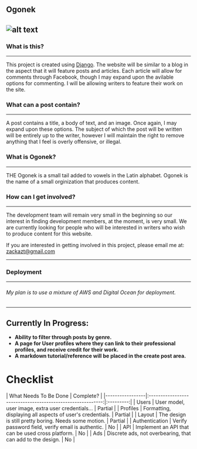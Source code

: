 Ogonek
---
![alt text](http://i.imgur.com/NhpxtJo.png "Ogonek")
---

### What is this?
---
This project is created using [Django](https://www.djangoproject.com/). The website will be similar to a blog in the aspect that it will feature posts and articles.  Each article will allow for comments through Facebook, though I may expand upon the avilable options for commenting.  I will be allowing writers to feature their work on the site.  

### What can a post contain?
---
A post contains a title, a body of text, and an image.  Once again, I may expand upon these options.  The subject of which the post will be written will be entirely up to the writer, however I will maintain the right to remove anything that I feel is overly offensive, or illegal.

### What is Ogonek?
---
THE Ogonek is a small tail added to vowels in the Latin alphabet.  Ogonek is the name of a small orginization that produces content.

### How can I get involved?
---
The development team will remain very small in the beginning so our interest in finding development members, at the moment, is very small.  We are currently looking for people who will be interested in writers who wish to produce content for this website.

If you are interested in getting involved in this project, please email me at: zackazt@gmail.com

---
### Deployment
---
###### My plan is to use a mixture of AWS and Digital Ocean for deployment. 
---
## Currently In Progress:
* **Ability to filter through posts by genre.**
* **A page for User profiles where they can link to their professional profiles, and receive credit for their work.**
* **A markdown tutorial/reference will be placed in the create post area.**

# Checklist

| What Needs To Be Done                                                        | Complete? |
|-----------------|:----------------------------------------------------------:|:---------:|
| Users           | User model, user image, extra user credentials...          | Partial   |
| Profiles        | Formatting, displaying all aspects of user's credentials.  | Partial   |
| Layout          | The design is still pretty boring.  Needs some motion.     | Partial   |
| Authentication  | Verify password field, verify email is authentic.          | No        |
| API             | Implement an API that can be used cross platform.          | No        |
| Ads             | Discrete ads, not overbearing, that can add to the design. | No        |






